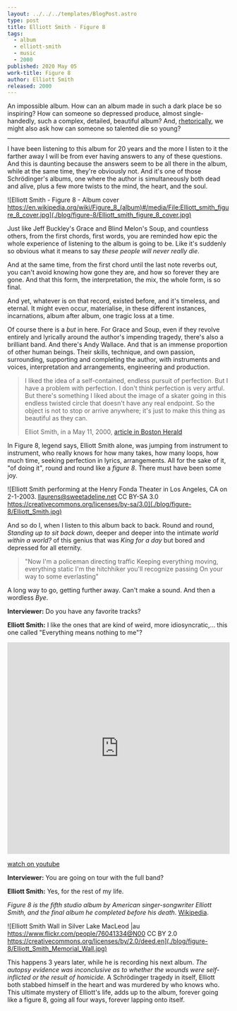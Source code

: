 ```yaml
---
layout: ../../../templates/BlogPost.astro
type: post
title: Elliott Smith - Figure 8
tags:
  - album
  - elliott-smith
  - music
  - 2000
published: 2020 May 05
work-title: Figure 8
author: Elliott Smith
released: 2000
---
```


An impossible album. How can an album made in such a dark place be so inspiring? How can someone so depressed produce, almost single-handedly, such a complex, detailed, beautiful album? And, [rhetorically](https://tv.yarn.co/yarn-clip/cf9a3533-6233-411b-bcb9-61154d38ad7f), we might also ask how can someone so talented die so young?

---

I have been listening to this album for 20 years and the more I listen to it the farther away I will be from ever having answers to any of these questions. And this is daunting because the answers seem to be all there in the album, while at the same time, they're obviously not. And it's one of those Schrödinger's albums, one where the author is simultaneously both dead and alive, plus a few more twists to the mind, the heart, and the soul.

![Elliott Smith - Figure 8 - Album cover https://en.wikipedia.org/wiki/Figure_8_(album)#/media/File:Elliott_smith_figure_8_cover.jpg](./blog/figure-8/Elliott_smith_figure_8_cover.jpg)

Just like Jeff Buckley's Grace and Blind Melon's Soup, and countless others, from the first chords, first words, you are reminded how epic the whole experience of listening to the album is going to be. Like it's suddenly so obvious what it means to say _these people will never really die_.

And at the same time, from the first chord until the last note reverbs out, you can't avoid knowing how gone they are, and how so forever they are gone. And that this form, the interpretation, the mix, the whole form, is so final.

And yet, whatever is on that record, existed before, and it's timeless, and eternal. It might even occur, materialise, in these different instances, incarnations, album after album, one tragic loss at a time.

Of course there is a _but_ in here. For Grace and Soup, even if they revolve entirely and lyrically around the author's impending tragedy, there's also a brilliant band. And there's Andy Wallace. And that is an immense proportion of other human beings. Their skills, technique, and own passion, surrounding, supporting and completing the author, with instruments and voices, interpretation and arrangements, engineering and production.

> I liked the idea of a self-contained, endless pursuit of perfection.
> But I have a problem with perfection. I don't think perfection is very artful.
> But there's something I liked about the image of a skater going in this endless
> twisted circle that doesn't have any real endpoint. So the object is not to stop
> or arrive anywhere; it's just to make this thing as beautiful as they can.
>
> Elliot Smith, in a May 11, 2000, [article in Boston Herald](https://web.archive.org/web/20160309061004/https://business.highbeam.com/3972/article-1G1-62029622/elliott-smith-figure-8-embodies-his-endless-quest-perfection)

In Figure 8, legend says, Elliott Smith alone, was jumping from instrument to instrument, who really knows for how many takes, how many loops, how much time, seeking perfection in lyrics, arrangements. All for the sake of it, "of doing it", round and round like a _figure 8_. There must have been some joy.

![Elliott Smith performing at the Henry Fonda Theater in Los Angeles, CA on 2-1-2003. llaurens@sweetadeline.net CC BY-SA 3.0 https://creativecommons.org/licenses/by-sa/3.0](./blog/figure-8/Elliott_Smith.jpg)

And so do I, when I listen to this album back to back. Round and round, _Standing up to sit back down_, deeper and deeper into the intimate _world within a world?_ of this genius that was _King for a day_ but bored and depressed for all eternity.

> "Now I'm a policeman directing traffic
> Keeping everything moving, everything static
> I'm the hitchhiker you'll recognize passing
> On your way to some everlasting"

A long way to go, getting further away. Can't make a sound. And then a wordless _Bye_.

**Interviewer:** Do you have any favorite tracks?

**Elliott Smith:** I like the ones that are kind of weird, more idiosyncratic,... this one called "Everything means nothing to me"?

<iframe width="100%" height="480" src="https://www.youtube.com/embed/SrXP7RLbm1I" frameborder="0" allow="accelerometer; encrypted-media; gyroscope; picture-in-picture" allowfullscreen></iframe>

[watch on youtube](https://www.youtube.com/watch?v=SrXP7RLbm1I)

**Interviewer:** You are going on tour with the full band?

**Elliott Smith:** Yes, for the rest of my life.

_Figure 8 is the fifth studio album by American singer-songwriter Elliott Smith, and the final album he completed before his death_. [Wikipedia](<https://en.wikipedia.org/wiki/Figure_8_(album)>).

![Elliott Smith Wall in Silver Lake MacLeod |au https://www.flickr.com/people/76041334@N00 CC BY 2.0 https://creativecommons.org/licenses/by/2.0/deed.en](./blog/figure-8/Elliott_Smith_Memorial_Wall.jpg)

This happens 3 years later, while he is recording his next album. _The autopsy evidence was inconclusive as to whether the wounds were self-inflicted or the result of homicide._ A Schrödinger tragedy in itself, Elliott both stabbed himself in the heart and was murdered by who knows who. This ultimate mystery of Elliott's life, adds up to the album, forever going like a figure 8, going all four ways, forever lapping onto itself.
